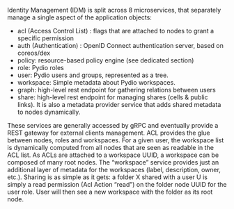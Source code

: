 
Identity Management (IDM) is split across 8 microservices, that separately manage a single aspect of the application objects:

- acl (Access Control List) : flags that are attached to nodes to grant a specific permission
- auth (Authentication) : OpenID Connect authentication server, based on coreos/dex
- policy: resource-based policy engine (see dedicated section)
- role: Pydio roles
- user: Pydio users and groups, represented as a tree.
- workspace: Simple metadata about Pydio workspaces.
- graph: high-level rest endpoint for gathering relations between users
- share: high-level rest endpoint for managing shares (cells & public links). It is also a metadata provider service that adds shared metadata to nodes dynamically.

These services are generally accessed by gRPC and eventually provide a REST gateway for external clients management.
ACL provides the glue between nodes, roles and workspaces. For a given user, the workspace list is dynamically computed from all nodes that are seen as readable in the ACL list. As ACLs are attached to a workspace UUID, a workspace can be composed of many root nodes. The “workspace” service provides just an additional layer of metadata for the workspaces (label, description, owner, etc.).
Sharing is as simple as it gets: a folder X shared with a user U is simply a read permission (Acl Action “read”) on the folder node UUID for the user role. User will then see a new workspace with the folder as its root node.
